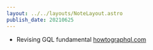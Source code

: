```yaml
---
layout: ../../layouts/NoteLayout.astro
publish_date: 20210625
---
```


- Revising GQL fundamental [howtographql.com](https://www.howtographql.com/)
